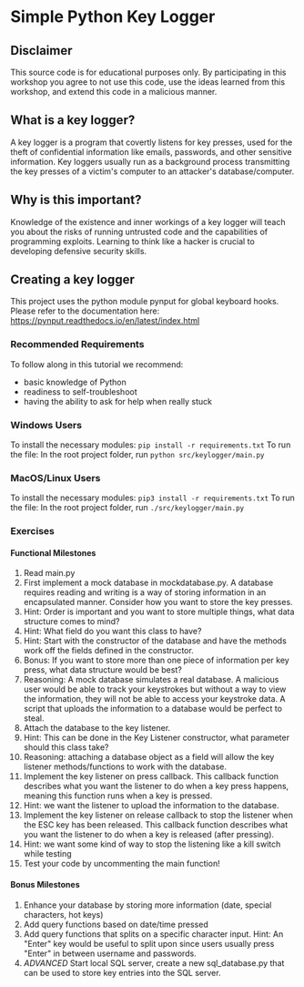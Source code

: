 # Simple Python Key Logger

## Disclaimer

This source code is for educational purposes only. By participating in this workshop you agree to not use this code, use the ideas learned from this workshop, and extend this code in a malicious manner.

## What is a key logger?

A key logger is a program that covertly listens for key presses, used for the theft of confidential information like emails, passwords, and other sensitive information. Key loggers usually run as a background process transmitting the key presses of a victim's computer to an attacker's database/computer.

## Why is this important?

Knowledge of the existence and inner workings of a key logger will teach you about the risks of running untrusted code and the capabilities of programming exploits. Learning to think like a hacker is crucial to developing defensive security skills.

## Creating a key logger

This project uses the python module pynput for global keyboard hooks. Please refer to the documentation here: https://pynput.readthedocs.io/en/latest/index.html

### Recommended Requirements

To follow along in this tutorial we recommend:

- basic knowledge of Python
- readiness to self-troubleshoot
- having the ability to ask for help when really stuck

### Windows Users

To install the necessary modules:
`pip install -r requirements.txt`
To run the file:
In the root project folder, run `python src/keylogger/main.py`

### MacOS/Linux Users

To install the necessary modules:
`pip3 install -r requirements.txt`
To run the file:
In the root project folder, run `./src/keylogger/main.py`

### Exercises

#### Functional Milestones

1. Read main.py
1. First implement a mock database in mockdatabase.py. A database requires reading and writing is a way of storing information in an encapsulated manner. Consider how you want to store the key presses.
1. Hint: Order is important and you want to store multiple things, what data structure comes to mind?
1. Hint: What field do you want this class to have?
1. Hint: Start with the constructor of the database and have the methods work off the fields defined in the constructor.
1. Bonus: If you want to store more than one piece of information per key press, what data structure would be best?
1. Reasoning: A mock database simulates a real database. A malicious user would be able to track your keystrokes but without a way to view the information, they will not be able to access your keystroke data. A script that uploads the information to a database would be perfect to steal.
1. Attach the database to the key listener.
1. Hint: This can be done in the Key Listener constructor, what parameter should this class take?
1. Reasoning: attaching a database object as a field will allow the key listener methods/functions to work with the database.
1. Implement the key listener on press callback. This callback function describes what you want the listener to do when a key press happens, meaning this function runs when a key is pressed.
1. Hint: we want the listener to upload the information to the database.
1. Implement the key listener on release callback to stop the listener when the ESC key has been released. This callback function describes what you want the listener to do when a key is released (after pressing).
1. Hint: we want some kind of way to stop the listening like a kill switch while testing
1. Test your code by uncommenting the main function!

#### Bonus Milestones

1. Enhance your database by storing more information (date, special characters, hot keys)
1. Add query functions based on date/time pressed
1. Add query functions that splits on a specific character input. Hint: An "Enter" key would be useful to split upon since users usually press "Enter" in between username and passwords.
1. _ADVANCED_ Start local SQL server, create a new sql_database.py that can be used to store key entries into the SQL server.